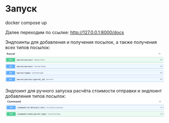 # Запуск
docker compose up

Далее переходим по ссылке:
http://127.0.0.1:8000/docs

Эндпоинты для добавления и получения посылок, а также получения всех типов посылок:
![img.png](for_README_images/img.png)

Эндпоинт для ручного запуска расчёта стоимости отправки и эндпоинт добавления типов посылок:
![img_1.png](for_README_images/img_1.png)